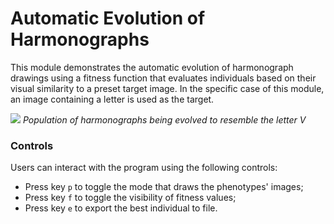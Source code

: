 # Automatic Evolution of Harmonographs

This module demonstrates the automatic evolution of harmonograph drawings using a fitness function that evaluates individuals based on their visual similarity to a preset target image. In the specific case of this module, an image containing a letter is used as the target.

![](../images/automatic-evolution.gif)
*Population of harmonographs being evolved to resemble the letter V*

### Controls

Users can interact with the program using the following controls:

- Press key `p` to toggle the mode that draws the phenotypes' images;
- Press key `f` to toggle the visibility of fitness values;
- Press key `e` to export the best individual to file.